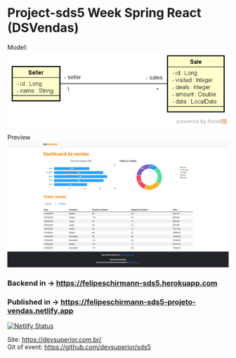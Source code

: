 # Project-sds5 Week Spring React (DSVendas)

Model: 
</br>
<img src="https://raw.githubusercontent.com/felipeschirmann/DSVendas/main/assets/sds3-mc.png" alt="model"/>

Preview
<img src="https://raw.githubusercontent.com/felipeschirmann/DSVendas/main/assets/felipeschirmann-sds5.png" alt="Preview"/>

### Backend in ->  https://felipeschirmann-sds5.herokuapp.com

### Published in -> https://felipeschirmann-sds5-projeto-vendas.netlify.app

[![Netlify Status](https://api.netlify.com/api/v1/badges/8cd1c6b3-aa8e-4942-85ba-bc6e4d1d6433/deploy-status)](https://app.netlify.com/sites/felipeschirmann-sds5-projeto-vendas/deploys)

Site: https://devsuperior.com.br/
</br>
Git of event: https://github.com/devsuperior/sds5